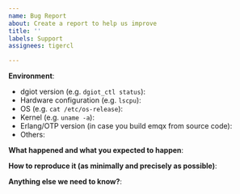 ```yaml
---
name: Bug Report
about: Create a report to help us improve
title: ''
labels: Support
assignees: tigercl

---
```


<!-- Please use this template while reporting a bug and provide as much info as possible. Thanks!-->
<!-- 请使用英文描述问题 -->

**Environment**:

- dgiot version (e.g. `dgiot_ctl status`): 
- Hardware configuration (e.g. `lscpu`):
- OS (e.g. `cat /etc/os-release`):
- Kernel (e.g. `uname -a`):
- Erlang/OTP version (in case you build emqx from source code): 
- Others:

**What happened and what you expected to happen**:

**How to reproduce it (as minimally and precisely as possible)**:

**Anything else we need to know?**:
